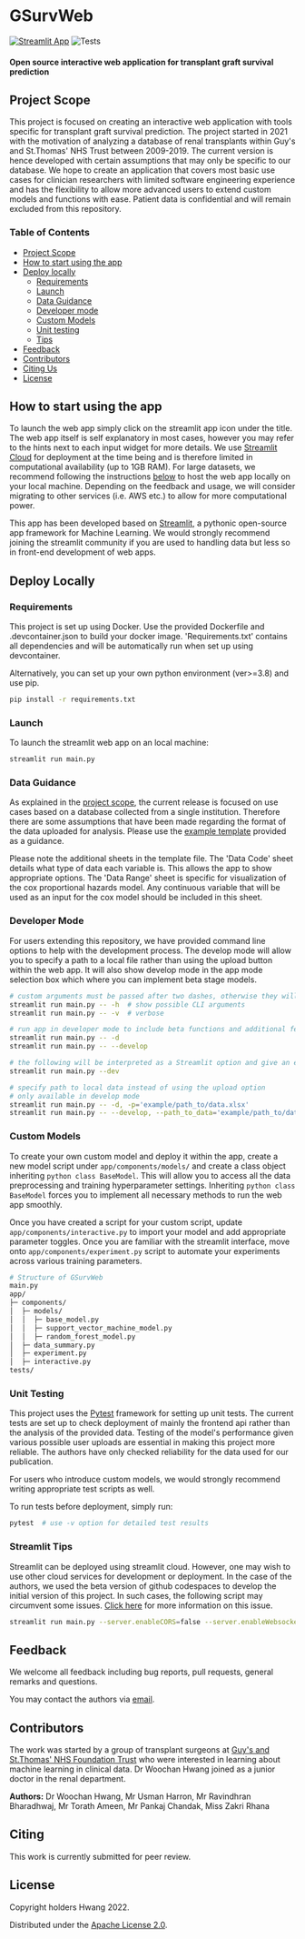 # GSurvWeb

[![Streamlit App](https://static.streamlit.io/badges/streamlit_badge_black_white.svg)](https://woochan-hwang-gsurvweb-main-4cmjac.streamlitapp.com/)
![Tests](https://github.com/woochan-hwang/GSurvWeb/actions/workflows/main.yml/badge.svg)

#### Open source interactive web application for transplant graft survival prediction  

## Project Scope
This project is focused on creating an interactive web application with tools specific for transplant graft survival prediction. The project started in 2021 with the motivation of analyzing a database of renal transplants within Guy's and St.Thomas' NHS Trust between 2009-2019. The current version is hence developed with certain assumptions that may only be specific to our database. We hope to create an application that covers most basic use cases for clinician researchers with limited software engineering experience and has the flexibility to allow more advanced users to extend custom models and functions with ease. Patient data is confidential and will remain excluded from this repository. 


### **Table of Contents**
<!-- created with help from https://github.com/ekalinin/github-markdown-toc and further manual adjustments -->

* [Project Scope](#project-scope)
* [How to start using the app](#how-to-start-using-the-app)
* [Deploy locally](#deploying-locally)
   * [Requirements](#requirements)
   * [Launch](#launch)
   * [Data Guidance](#data-guidance)
   * [Developer mode](#developer-mode)
   * [Custom Models](#custom-models)
   * [Unit testing](#unit-testing)
   * [Tips](#streamlit-tips)
* [Feedback](#feedback)
* [Contributors](#contributors)
* [Citing Us](#citing)
* [License](#license)

## How to start using the app

To launch the web app simply click on the streamlit app icon under the title. The web app itself is self explanatory in most cases, however you may refer to the hints next to each input widget for more details. We use [Streamlit Cloud](https://streamlit.io/cloud) for deployment at the time being and is therefore limited in computational availability (up to 1GB RAM). For large datasets, we recommend following the instructions [below](#deploy-locally) to host the web app locally on your local machine. Depending on the feedback and usage, we will consider migrating to other services (i.e. AWS etc.) to allow for more computational power. 

This app has been developed based on [Streamlit](https://streamlit.io/), a pythonic open-source app framework for Machine Learning. We would strongly recommend joining the streamlit community if you are used to handling data but less so in front-end development of web apps. 


## Deploy Locally

### Requirements

This project is set up using Docker. Use the provided Dockerfile and .devcontainer.json to build your docker image. 'Requirements.txt' contains all dependencies and will be automatically run when set up using devcontainer. 

Alternatively, you can set up your own python environment (ver>=3.8) and use pip.
 ```bash
pip install -r requirements.txt
```

### Launch 

To launch the streamlit web app on an local machine:
```bash
streamlit run main.py
```

### Data Guidance

As explained in the [project scope](#project-scope), the current release is focused on use cases based on a database collected from a single institution. Therefore there are some assumptions that have been made regarding the format of the data uploaded for analysis. Please use the [example template](https://github.com/woochan-hwang/GSurvWeb/blob/main/App/data/example_data_template.xlsx) provided as a guidance. 

Please note the additional sheets in the template file. The 'Data Code' sheet details what type of data each variable is. This allows the app to show appropriate options. The 'Data Range' sheet is specific for visualization of the cox proportional hazards model. Any continuous variable that will be used as an input for the cox model should be included in this sheet. 

### Developer Mode

For users extending this repository, we have provided command line options to help with the development process. The develop mode will allow you to specify a path to a local file rather than using the upload button within the web app. It will also show develop mode in the app mode selection box which where you can implement beta stage models. 

```bash
# custom arguments must be passed after two dashes, otherwise they will be interpreted as arguments to Streamlit itself.
streamlit run main.py -- -h  # show possible CLI arguments
streamlit run main.py -- -v  # verbose

# run app in developer mode to include beta functions and additional features
streamlit run main.py -- -d
streamlit run main.py -- --develop

# the following will be interpreted as a Streamlit option and give an error
streamlit run main.py --dev

# specify path to local data instead of using the upload option 
# only available in develop mode 
streamlit run main.py -- -d, -p='example/path_to/data.xlsx'
streamlit run main.py -- --develop, --path_to_data='example/path_to/data.xlsx'
```

### Custom Models

To create your own custom model and deploy it within the app, create a new model script under ```app/components/models/``` and create a class object inheriting ```python class BaseModel```. This will allow you to access all the data preprocessing and training hyperparameter settings. Inheriting ```python class BaseModel``` forces you to implement all necessary methods to run the web app smoothly. 

Once you have created a script for your custom script, update ```app/components/interactive.py``` to import your model and add appropriate parameter toggles. Once you are familiar with the streamlit interface, move onto ```app/components/experiment.py``` script to automate your experiments across various training parameters. 

```bash
# Structure of GSurvWeb
main.py
app/
├─ components/
│  ├─ models/
│  │  ├─ base_model.py
│  │  ├─ support_vector_machine_model.py
│  │  ├─ random_forest_model.py
│  ├─ data_summary.py
│  ├─ experiment.py
│  ├─ interactive.py
tests/
```

### Unit Testing

This project uses the [Pytest](https://docs.pytest.org/en/7.1.x/) framework for setting up unit tests. The current tests are set up to check deployment of mainly the frontend api rather than the analysis of the provided data. Testing of the model's performance given various possible user uploads are essential in making this project more reliable. The authors have only checked reliability for the data used for our publication. 

For users who introduce custom models, we would strongly recommend writing appropriate test scripts as well. 

To run tests before deployment, simply run: 

```bash
pytest  # use -v option for detailed test results
```

### Streamlit Tips

Streamlit can be deployed using streamlit cloud. However, one may wish to use other cloud services for development or deployment. In the case of the authors, we used the beta version of github codespaces to develop the initial version of this project. In such cases, the following script may circumvent some issues. [Click here](https://docs.streamlit.io/knowledge-base/deploy/remote-start) for more information on this issue.

```bash
streamlit run main.py --server.enableCORS=false --server.enableWebsocketCompression=false -- [custom arguments]
```


## Feedback 

We welcome all feedback including bug reports, pull requests, general remarks and questions. 

You may contact the authors via [email](mailto:woochan.hwang14@alumni.imperial.ac.uk).


## Contributors 

The work was started by a group of transplant surgeons at [Guy's and St.Thomas' NHS Foundation Trust](https://www.guysandstthomas.nhs.uk/) who were interested in learning about machine learning in clinical data. Dr Woochan Hwang joined as a junior doctor in the renal department. 

**Authors:**
Dr Woochan Hwang, Mr Usman Harron, Mr Ravindhran Bharadhwaj, Mr Torath Ameen, Mr Pankaj Chandak, Miss Zakri Rhana 


## Citing 
This work is currently submitted for peer review. 


## License

Copyright holders Hwang 2022. 

Distributed under the [Apache License 2.0](https://github.com/woochan-hwang/GSurvWeb/blob/main/LICENSE). 
